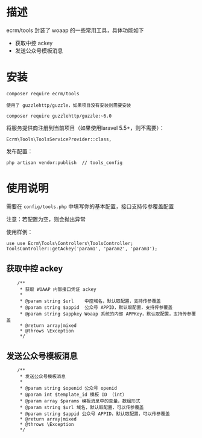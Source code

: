 
# 描述

ecrm/tools 封装了 woaap 的一些常用工具，具体功能如下

- 获取中控 ackey
- 发送公众号模板消息

# 安装

```$xslt
composer require ecrm/tools

使用了 guzzlehttp/guzzle，如果项目没有安装则需要安装

composer require guzzlehttp/guzzle:~6.0
```

将服务提供商注册到当前项目（如果使用laravel 5.5+，则不需要）：

```$xslt
Ecrm\Tools\ToolsServiceProvider::class,
```

发布配置：

```text
php artisan vendor:publish  // tools_config
```

# 使用说明
需要在 `config/tools.php` 中填写你的基本配置，接口支持传参覆盖配置

注意：若配置为空，则会抛出异常

使用样例：
```text
use use Ecrm\Tools\Controllers\ToolsController;
ToolsController::getAckey('param1', 'param2', 'param3');
```

## 获取中控 ackey

```text
    /**
     * 获取 WOAAP 内部接口凭证 ackey
     *
     * @param string $url    中控域名，默认取配置，支持传参覆盖
     * @param string $appid  公众号 APPID，默认取配置，支持传参覆盖
     * @param string $appkey Woaap 系统的内部 APPKey，默认取配置，支持传参覆盖
     * @return array|mixed
     * @throws \Exception
     */
```


## 发送公众号模板消息

```text
    /**
     * 发送公众号模板消息
     *
     * @param string $openid 公众号 openid
     * @param int $template_id 模板 ID （int）
     * @param array $params 模板消息中的变量，数组形式
     * @param string $url 域名，默认取配置，可以传参覆盖
     * @param string $appid 公众号 APPID，默认取配置，可以传参覆盖
     * @return array|mixed
     * @throws \Exception
     */
```

